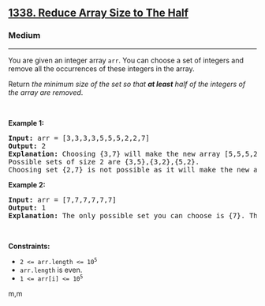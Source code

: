 <h2><a href="https://leetcode.com/problems/reduce-array-size-to-the-half/">1338. Reduce Array Size to The Half</a></h2><h3>Medium</h3><hr><div><p>You are given an integer array <code>arr</code>. You can choose a set of integers and remove all the occurrences of these integers in the array.</p>

<p>Return <em>the minimum size of the set so that <strong>at least</strong> half of the integers of the array are removed</em>.</p>

<p>&nbsp;</p>
<p><strong>Example 1:</strong></p>

<pre><strong>Input:</strong> arr = [3,3,3,3,5,5,5,2,2,7]
<strong>Output:</strong> 2
<strong>Explanation:</strong> Choosing {3,7} will make the new array [5,5,5,2,2] which has size 5 (i.e equal to half of the size of the old array).
Possible sets of size 2 are {3,5},{3,2},{5,2}.
Choosing set {2,7} is not possible as it will make the new array [3,3,3,3,5,5,5] which has a size greater than half of the size of the old array.
</pre>

<p><strong>Example 2:</strong></p>

<pre><strong>Input:</strong> arr = [7,7,7,7,7,7]
<strong>Output:</strong> 1
<strong>Explanation:</strong> The only possible set you can choose is {7}. This will make the new array empty.
</pre>

<p>&nbsp;</p>
<p><strong>Constraints:</strong></p>

<ul>
	<li><code>2 &lt;= arr.length &lt;= 10<sup>5</sup></code></li>
	<li><code>arr.length</code> is even.</li>
	<li><code>1 &lt;= arr[i] &lt;= 10<sup>5</sup></code></li>
</ul>
</div>


m,m
